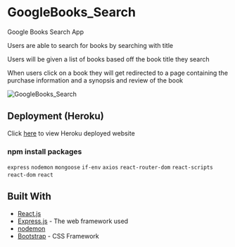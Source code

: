 # GoogleBooks_Search

Google Books Search App

Users are able to search for books by searching with title

Users will be given a list of books based off the book title they search

When users click on a book they will get redirected to a page containing the purchase information and a synopsis and review of the book

![GoogleBooks_Search](#)

## Deployment (Heroku)

Click [here](#) to view Heroku deployed website

### npm install packages

`express`
`nodemon`
`mongoose`
`if-env`
`axios`
`react-router-dom`
`react-scripts`
`react-dom`
`react`

## Built With

- [React.js](https://reactjs.org/)
- [Express.js](http://www.dropwizard.io/1.0.2/docs/) - The web framework used
- [nodemon](https://nodemon.io/)
- [Bootstrap](https://getbootstrap.com/) - CSS Framework
